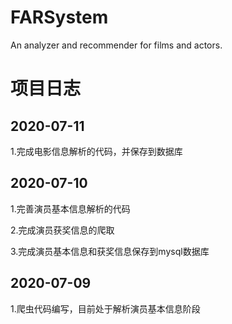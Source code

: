 # FARSystem
An analyzer and recommender for films and actors.

# 项目日志
## 2020-07-11
1.完成电影信息解析的代码，并保存到数据库

## 2020-07-10
1.完善演员基本信息解析的代码

2.完成演员获奖信息的爬取

3.完成演员基本信息和获奖信息保存到mysql数据库

## 2020-07-09
1.爬虫代码编写，目前处于解析演员基本信息阶段
